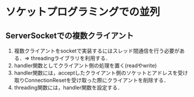# ソケットプログラミングでの並列
## ServerSocketでの複数クライアント

1. 複数クライアントをsocketで実装するにはスレッド間通信を行う必要がある．=> threadingライブラリを利用する．
2. handler関数としてクライアント側の処理を置く(readやwrite)
3. handler関数には，acceptしたクライアント側のソケットとアドレスを受け取りConnectionResetを受け取った際にクライアントを削除する．
4. threading関数には，handler関数を設定する．
